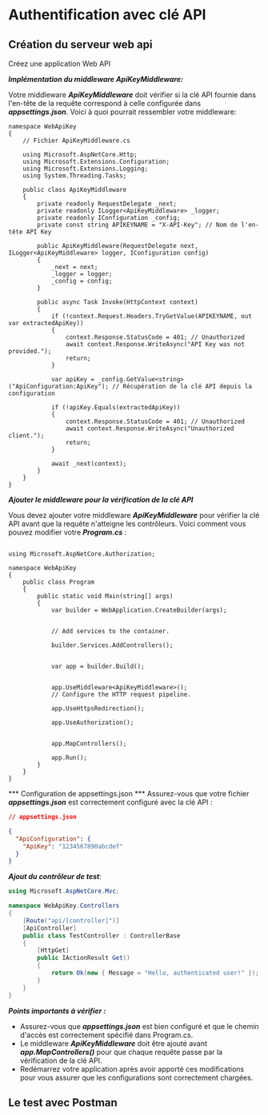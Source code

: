 #  Authentification avec clé API 

## Création du serveur web api 

Créez une application Web API 

***Implémentation du middleware ApiKeyMiddleware:***

Votre middleware ***ApiKeyMiddleware*** doit vérifier si la clé API fournie dans l'en-tête de la requête correspond à celle configurée dans ***appsettings.json***. Voici à quoi pourrait ressembler votre middleware:

``` CSharp
namespace WebApiKey
{
    // Fichier ApiKeyMiddleware.cs

    using Microsoft.AspNetCore.Http;
    using Microsoft.Extensions.Configuration;
    using Microsoft.Extensions.Logging;
    using System.Threading.Tasks;

    public class ApiKeyMiddleware
    {
        private readonly RequestDelegate _next;
        private readonly ILogger<ApiKeyMiddleware> _logger;
        private readonly IConfiguration _config;
        private const string APIKEYNAME = "X-API-Key"; // Nom de l'en-tête API Key

        public ApiKeyMiddleware(RequestDelegate next, ILogger<ApiKeyMiddleware> logger, IConfiguration config)
        {
            _next = next;
            _logger = logger;
            _config = config;
        }

        public async Task Invoke(HttpContext context)
        {
            if (!context.Request.Headers.TryGetValue(APIKEYNAME, out var extractedApiKey))
            {
                context.Response.StatusCode = 401; // Unauthorized
                await context.Response.WriteAsync("API Key was not provided.");
                return;
            }

            var apiKey = _config.GetValue<string>("ApiConfiguration:ApiKey"); // Récupération de la clé API depuis la configuration

            if (!apiKey.Equals(extractedApiKey))
            {
                context.Response.StatusCode = 401; // Unauthorized
                await context.Response.WriteAsync("Unauthorized client.");
                return;
            }

            await _next(context);
        }
    }
}

```


***Ajouter le middleware pour la vérification de la clé API***

Vous devez ajouter votre middleware ***ApiKeyMiddleware*** pour vérifier la clé API avant que la requête n'atteigne les contrôleurs. Voici comment vous pouvez modifier votre ***Program.cs*** :

```CSharp 

using Microsoft.AspNetCore.Authorization;

namespace WebApiKey
{
    public class Program
    {
        public static void Main(string[] args)
        {
            var builder = WebApplication.CreateBuilder(args);
           

            // Add services to the container.

            builder.Services.AddControllers();
            

            var app = builder.Build();


            app.UseMiddleware<ApiKeyMiddleware>();
            // Configure the HTTP request pipeline.

            app.UseHttpsRedirection();

            app.UseAuthorization();


            app.MapControllers();

            app.Run();
        }
    }
}

```
*** Configuration de appsettings.json ***
Assurez-vous que votre fichier ***appsettings.json*** est correctement configuré avec la clé API :

```json 
// appsettings.json

{
  "ApiConfiguration": {
    "ApiKey": "1234567890abcdef"
  }
}
```

***Ajout du contrôleur de test***:

```csharp 
using Microsoft.AspNetCore.Mvc;

namespace WebApiKey.Controllers
{
    [Route("api/[controller]")]
    [ApiController]
    public class TestController : ControllerBase
    {
        [HttpGet]
        public IActionResult Get()
        {
            return Ok(new { Message = "Hello, authenticated user!" });
        }
    }
}
```


***Points importants à vérifier :***
- Assurez-vous que ***appsettings.json*** est bien configuré et que le chemin d'accès est correctement spécifié dans Program.cs.
- Le middleware ***ApiKeyMiddleware*** doit être ajouté avant ***app.MapControllers()*** pour que chaque requête passe par la vérification de la clé API.
- Redémarrez votre application après avoir apporté ces modifications pour vous assurer que les configurations sont correctement chargées.

## Le test avec Postman 


